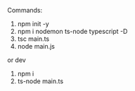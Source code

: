 Commands:
1. npm init -y
2. npm i nodemon ts-node typescript -D
3. tsc main.ts
4. node main.js

or dev
1. npm i
2. ts-node main.ts